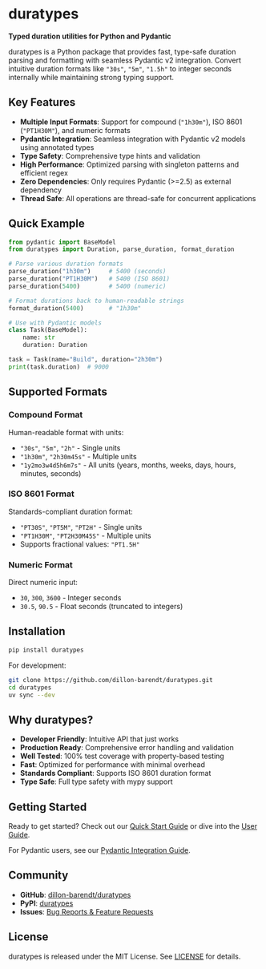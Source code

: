 # duratypes

**Typed duration utilities for Python and Pydantic**

duratypes is a Python package that provides fast, type-safe duration parsing and formatting with seamless Pydantic v2 integration. Convert intuitive duration formats like `"30s"`, `"5m"`, `"1.5h"` to integer seconds internally while maintaining strong typing support.

## Key Features

- **Multiple Input Formats**: Support for compound (`"1h30m"`), ISO 8601 (`"PT1H30M"`), and numeric formats
- **Pydantic Integration**: Seamless integration with Pydantic v2 models using annotated types
- **Type Safety**: Comprehensive type hints and validation
- **High Performance**: Optimized parsing with singleton patterns and efficient regex
- **Zero Dependencies**: Only requires Pydantic (>=2.5) as external dependency
- **Thread Safe**: All operations are thread-safe for concurrent applications

## Quick Example

```python
from pydantic import BaseModel
from duratypes import Duration, parse_duration, format_duration

# Parse various duration formats
parse_duration("1h30m")     # 5400 (seconds)
parse_duration("PT1H30M")   # 5400 (ISO 8601)
parse_duration(5400)        # 5400 (numeric)

# Format durations back to human-readable strings
format_duration(5400)       # "1h30m"

# Use with Pydantic models
class Task(BaseModel):
    name: str
    duration: Duration

task = Task(name="Build", duration="2h30m")
print(task.duration)  # 9000
```

## Supported Formats

### Compound Format
Human-readable format with units:
- `"30s"`, `"5m"`, `"2h"` - Single units
- `"1h30m"`, `"2h30m45s"` - Multiple units
- `"1y2mo3w4d5h6m7s"` - All units (years, months, weeks, days, hours, minutes, seconds)

### ISO 8601 Format
Standards-compliant duration format:
- `"PT30S"`, `"PT5M"`, `"PT2H"` - Single units
- `"PT1H30M"`, `"PT2H30M45S"` - Multiple units
- Supports fractional values: `"PT1.5H"`

### Numeric Format
Direct numeric input:
- `30`, `300`, `3600` - Integer seconds
- `30.5`, `90.5` - Float seconds (truncated to integers)

## Installation

```bash
pip install duratypes
```

For development:
```bash
git clone https://github.com/dillon-barendt/duratypes.git
cd duratypes
uv sync --dev
```

## Why duratypes?

- **Developer Friendly**: Intuitive API that just works
- **Production Ready**: Comprehensive error handling and validation
- **Well Tested**: 100% test coverage with property-based testing
- **Fast**: Optimized for performance with minimal overhead
- **Standards Compliant**: Supports ISO 8601 duration format
- **Type Safe**: Full type safety with mypy support

## Getting Started

Ready to get started? Check out our [Quick Start Guide](quickstart.md) or dive into the [User Guide](usage.md).

For Pydantic users, see our [Pydantic Integration Guide](pydantic.md).

## Community

- **GitHub**: [dillon-barendt/duratypes](https://github.com/dillon-barendt/duratypes)
- **PyPI**: [duratypes](https://pypi.org/project/duratypes/)
- **Issues**: [Bug Reports & Feature Requests](https://github.com/dillon-barendt/duratypes/issues)

## License

duratypes is released under the MIT License. See [LICENSE](https://github.com/dillon-barendt/duratypes/blob/main/LICENSE) for details.
